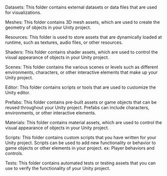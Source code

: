 Datasets: This folder contains external datasets or data files that are used for visualizations.

Meshes: This folder contains 3D mesh assets, which are used to create the geometry of objects in your Unity project.

Resources: This folder is used to store assets that are dynamically loaded at runtime, such as textures, audio files, or other resources.

Shaders: This folder contains shader assets, which are used to control the visual appearance of objects in your Unity project.

Scenes: This folder contains the various scenes or levels such as different environments, characters, or other interactive elements that make up your Unity project.

Editor: This folder contains scripts or tools that are used to customize the Unity editor.

Prefabs: This folder contains pre-built assets or game objects that can be reused throughout your Unity project. Prefabs can include characters, environments, or other interactive elements.

Materials: This folder contains material assets, which are used to control the visual appearance of objects in your Unity project.

Scripts: This folder contains custom scripts that you have written for your Unity project. Scripts can be used to add new functionality or behavior to game objects or other elements in your project. ex: Player behaviors and controls.

Tests: This folder contains automated tests or testing assets that you can use to verify the functionality of your Unity project.
